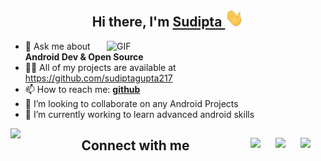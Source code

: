 <h2 align="center">Hi there, I'm <a  href="https://github.com/Sudiptagupta217">Sudipta </a> <img  src="https://raw.githubusercontent.com/ABSphreak/ABSphreak/master/gifs/Hi.gif" width="30px"></h2>

<img align="right"  alt="GIF" src="https://i.imgur.com/8MupZHY.gif" width="350px" />

- 💬 Ask me about **Android Dev & Open Source**
- 👨‍💻 All of my projects are available at https://github.com/sudiptagupta217
- 📫 How to reach me: <a href="https://github.com/Sudiptagupta217"> <b> github </b> </a>
- 👯 I’m looking to collaborate on any Android Projects
- 🔭 I’m currently working to learn advanced android skills


<img align="left" src="https://github-readme-stats.vercel.app/api?username=sudiptagupta217&show_icons=true&hide_border=false" />
 
 <div>
 
<a href="https://www.linkedin.com/in/sudipta-gupta-58407b119/">
  <img align="right" width="40px" src="https://cdn.jsdelivr.net/npm/simple-icons@v3/icons/linkedin.svg" />
</a>

<div></div>

<a href="mailto:sudiptagupta217@gmail.com">
  <img align="right" width="40px" src="https://cdn.jsdelivr.net/npm/simple-icons@v3/icons/gmail.svg" />
</a>

<div></div>

<a href="https://twitter.com/sudiptagupta217">
  <img align="right" width="40px" src="https://cdn.jsdelivr.net/npm/simple-icons@v3/icons/twitter.svg" />
</a>
 <h2 align="center" > Connect with me </h2>
</div>

